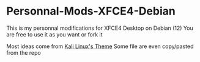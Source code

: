 # Personnal-Mods-XFCE4-Debian
This is my personnal modifications for XFCE4 Desktop on Debian (12)
You are free to use it as you want or fork it

Most ideas come from [Kali Linux's Theme](https://gitlab.com/kalilinux/packages/kali-themes)
Some file are even copy/pasted from the repo

